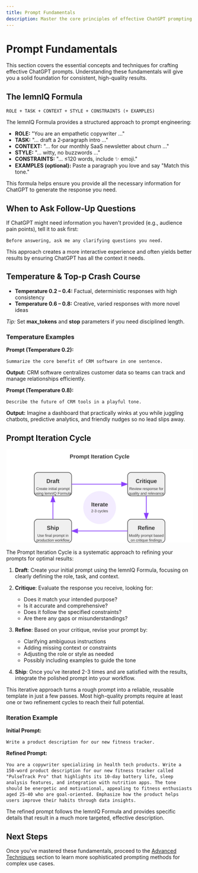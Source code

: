 ```yaml
---
title: Prompt Fundamentals
description: Master the core principles of effective ChatGPT prompting
---
```


# Prompt Fundamentals

This section covers the essential concepts and techniques for crafting effective ChatGPT prompts. Understanding these fundamentals will give you a solid foundation for consistent, high-quality results.

## The lemnIQ Formula

```
ROLE + TASK + CONTEXT + STYLE + CONSTRAINTS (+ EXAMPLES)
```

The lemnIQ Formula provides a structured approach to prompt engineering:

* **ROLE:** "You are an empathetic copywriter …"
* **TASK:** "… draft a 2‑paragraph intro …"
* **CONTEXT:** "… for our monthly SaaS newsletter about churn …"
* **STYLE:** "… witty, no buzzwords …"
* **CONSTRAINTS:** "… ≤120 words, include ✨ emoji."
* **EXAMPLES (optional):** Paste a paragraph you love and say "Match this tone."

This formula helps ensure you provide all the necessary information for ChatGPT to generate the response you need.

## When to Ask Follow‑Up Questions

If ChatGPT might need information you haven't provided (e.g., audience pain points), tell it to ask first:

```prompt
Before answering, ask me any clarifying questions you need.
```

This approach creates a more interactive experience and often yields better results by ensuring ChatGPT has all the context it needs.

## Temperature & Top‑p Crash Course

* **Temperature 0.2 – 0.4:** Factual, deterministic responses with high consistency
* **Temperature 0.6 – 0.8:** Creative, varied responses with more novel ideas

*Tip:* Set **max_tokens** and **stop** parameters if you need disciplined length.

### Temperature Examples

**Prompt (Temperature 0.2):**
```
Summarize the core benefit of CRM software in one sentence.
```

**Output:**
CRM software centralizes customer data so teams can track and manage relationships efficiently.

**Prompt (Temperature 0.8):**
```
Describe the future of CRM tools in a playful tone.
```

**Output:**
Imagine a dashboard that practically winks at you while juggling chatbots, predictive analytics, and friendly nudges so no lead slips away.

## Prompt Iteration Cycle

![Prompt Iteration Cycle Diagram](assets/prompt-iteration-cycle.svg)

The Prompt Iteration Cycle is a systematic approach to refining your prompts for optimal results:

1. **Draft**: Create your initial prompt using the lemnIQ Formula, focusing on clearly defining the role, task, and context.

2. **Critique**: Evaluate the response you receive, looking for:
   - Does it match your intended purpose?
   - Is it accurate and comprehensive?
   - Does it follow the specified constraints?
   - Are there any gaps or misunderstandings?

3. **Refine**: Based on your critique, revise your prompt by:
   - Clarifying ambiguous instructions
   - Adding missing context or constraints
   - Adjusting the role or style as needed
   - Possibly including examples to guide the tone

4. **Ship**: Once you've iterated 2-3 times and are satisfied with the results, integrate the polished prompt into your workflow.

This iterative approach turns a rough prompt into a reliable, reusable template in just a few passes. Most high-quality prompts require at least one or two refinement cycles to reach their full potential.

### Iteration Example

**Initial Prompt:**
```
Write a product description for our new fitness tracker.
```

**Refined Prompt:**
```
You are a copywriter specializing in health tech products. Write a 150-word product description for our new fitness tracker called "PulseTrack Pro" that highlights its 10-day battery life, sleep analysis features, and integration with nutrition apps. The tone should be energetic and motivational, appealing to fitness enthusiasts aged 25-40 who are goal-oriented. Emphasize how the product helps users improve their habits through data insights.
```

The refined prompt follows the lemnIQ Formula and provides specific details that result in a much more targeted, effective description.

## Next Steps

Once you've mastered these fundamentals, proceed to the [Advanced Techniques](../advanced-techniques/) section to learn more sophisticated prompting methods for complex use cases. 